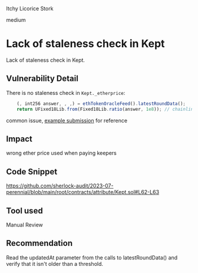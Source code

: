 Itchy Licorice Stork

medium

# Lack of staleness check in Kept

Lack of staleness check in Kept.

## Vulnerability Detail

There is no staleness check in `Kept._etherprice`:

```js
    (, int256 answer, , ,) = ethTokenOracleFeed().latestRoundData();
    return UFixed18Lib.from(Fixed18Lib.ratio(answer, 1e8)); // chainlink eth-usd feed uses 8 decimals
```

common issue, [example submission](https://github.com/sherlock-audit/2023-05-USSD-judging/issues/31) for reference

## Impact

wrong ether price used when paying keepers

## Code Snippet

https://github.com/sherlock-audit/2023-07-perennial/blob/main/root/contracts/attribute/Kept.sol#L62-L63

## Tool used

Manual Review

## Recommendation

Read the updatedAt parameter from the calls to latestRoundData() and verify that it isn't older than a threshold.